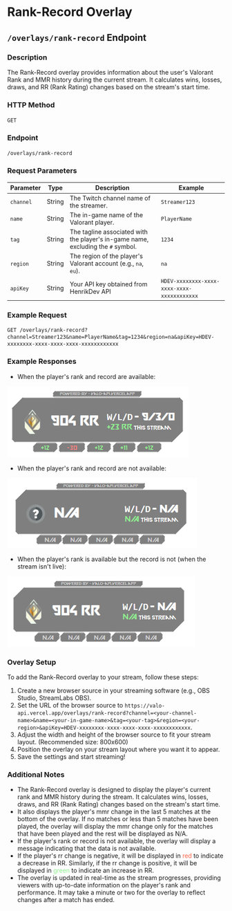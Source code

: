 # Rank-Record Overlay

## `/overlays/rank-record` Endpoint

### Description

The Rank-Record overlay provides information about the user's Valorant Rank and MMR history during the current stream. It calculates wins, losses, draws, and RR (Rank Rating) changes based on the stream's start time.

### HTTP Method

`GET`

### Endpoint

`/overlays/rank-record`

### Request Parameters

| Parameter | Type   | Description                                                                      | Example                                     |
| --------- | ------ | -------------------------------------------------------------------------------- | ------------------------------------------- |
| `channel` | String | The Twitch channel name of the streamer.                                         | `Streamer123`                               |
| `name`    | String | The in-game name of the Valorant player.                                         | `PlayerName`                                |
| `tag`     | String | The tagline associated with the player's in-game name, excluding the `#` symbol. | `1234`                                      |
| `region`  | String | The region of the player's Valorant account (e.g., `na`, `eu`).                  | `na`                                        |
| `apiKey`  | String | Your API key obtained from HenrikDev API                                         | `HDEV-xxxxxxxx-xxxx-xxxx-xxxx-xxxxxxxxxxxx` |

### Example Request

```plaintext
GET /overlays/rank-record?channel=Streamer123&name=PlayerName&tag=1234&region=na&apiKey=HDEV-xxxxxxxx-xxxx-xxxx-xxxx-xxxxxxxxxxxx
```

### Example Responses

- When the player's rank and record are available:

![overlay-example1](../assets/images/rank-record-overlay-example1.png)

- When the player's rank and record are not available:

![overlay-example2](../assets/images/rank-record-overlay-example2.png)

- When the player's rank is available but the record is not (when the stream isn't live):

![overlay-example3](../assets/images/rank-record-overlay-example3.png)

### Overlay Setup

To add the Rank-Record overlay to your stream, follow these steps:

1. Create a new browser source in your streaming software (e.g., OBS Studio, StreamLabs OBS).
2. Set the URL of the browser source to `https://valo-api.vercel.app/overlays/rank-record?channel=<your-channel-name>&name=<your-in-game-name>&tag=<your-tag>&region=<your-region>&apiKey=HDEV-xxxxxxxx-xxxx-xxxx-xxxx-xxxxxxxxxxxx`.
3. Adjust the width and height of the browser source to fit your stream layout. (Recommended size: 800x600)
4. Position the overlay on your stream layout where you want it to appear.
5. Save the settings and start streaming!

### Additional Notes

- The Rank-Record overlay is designed to display the player's current rank and MMR history during the stream. It calculates wins, losses, draws, and RR (Rank Rating) changes based on the stream's start time.
- It also displays the player's mmr change in the last 5 matches at the bottom of the overlay. If no matches or less than 5 matches have been played, the overlay will display the mmr change only for the matches that have been played and the rest will be displayed as N/A.
- If the player's rank or record is not available, the overlay will display a message indicating that the data is not available.
- If the player's rr change is negative, it will be displayed in <span style= "color:tomato">red</span> to indicate a decrease in RR. Similarly, if the rr change is positive, it will be displayed in <span style="color:lightgreen">green</span> to indicate an increase in RR.
- The overlay is updated in real-time as the stream progresses, providing viewers with up-to-date information on the player's rank and performance. It may take a minute or two for the overlay to reflect changes after a match has ended.